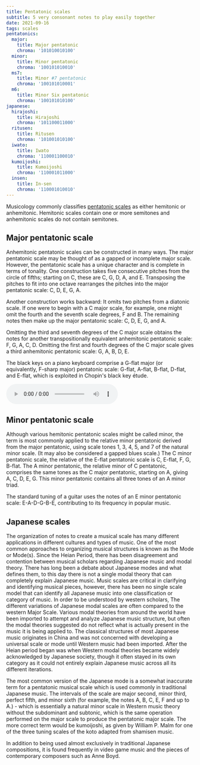 ```yaml
---
title: Pentatonic scales
subtitle: 5 very consonant notes to play easily together
date: 2021-09-16
tags: scales
pentatonics:
  major: 
    title: Major pentatonic
    chroma: '101010010100'
  minor:
    title: Minor pentatonic
    chroma: '100101010010'
  ms7:
    title: Minor #7 pentatonic
    chroma: '100101010001'
  m6:
    title: Minor Six pentatonic
    chroma: '100101010100'
japanese:
  hirajoshi:
    title: Hirajoshi
    chroma: '101100011000'
  ritusen:
    title: Ritusen
    chroma: '101001010100'
  iwato:
    title: Iwato
    chroma: '110001100010'
  kumoijoshi:
    title: Kumoijoshi
    chroma: '110001011000'
  insen:
    title: In-sen
    chroma: '110001010010'
---
```



Musicology commonly classifies [pentatonic scales](https://en.wikipedia.org/wiki/Pentatonic_scale) as either hemitonic or anhemitonic. Hemitonic scales contain one or more semitones and anhemitonic scales do not contain semitones. 

## Major pentatonic scale


Anhemitonic pentatonic scales can be constructed in many ways. The major pentatonic scale may be thought of as a gapped or incomplete major scale. However, the pentatonic scale has a unique character and is complete in terms of tonality. One construction takes five consecutive pitches from the circle of fifths; starting on C, these are C, G, D, A, and E. Transposing the pitches to fit into one octave rearranges the pitches into the major pentatonic scale: C, D, E, G, A. 

Another construction works backward: It omits two pitches from a diatonic scale. If one were to begin with a C major scale, for example, one might omit the fourth and the seventh scale degrees, F and B. The remaining notes then make up the major pentatonic scale: C, D, E, G, and A.

Omitting the third and seventh degrees of the C major scale obtains the notes for another transpositionally equivalent anhemitonic pentatonic scale: F, G, A, C, D. Omitting the first and fourth degrees of the C major scale gives a third anhemitonic pentatonic scale: G, A, B, D, E. 

The black keys on a piano keyboard comprise a G-flat major (or equivalently, F-sharp major) pentatonic scale: G-flat, A-flat, B-flat, D-flat, and E-flat, which is exploited in Chopin's black key étude. 

<audio class="mx-auto my-4" controls>
<source src="/media/audio/Frederic_Chopin_-_Opus_10_-_Twelve_Grand_Etudes_-_G_Flat_Major.mp3" type="audio/mpeg">
</audio>

## Minor pentatonic scale

Although various hemitonic pentatonic scales might be called minor, the term is most commonly applied to the relative minor pentatonic derived from the major pentatonic, using scale tones 1, 3, 4, 5, and 7 of the natural minor scale. (It may also be considered a gapped blues scale.) The C minor pentatonic scale, the relative of the E-flat pentatonic scale is C, E-flat, F, G, B-flat. The A minor pentatonic, the relative minor of C pentatonic, comprises the same tones as the C major pentatonic, starting on A, giving A, C, D, E, G. This minor pentatonic contains all three tones of an A minor triad.

The standard tuning of a guitar uses the notes of an E minor pentatonic scale: E-A-D-G-B-E, contributing to its frequency in popular music.

<chroma-collection :collection="$frontmatter.pentatonics" />


## Japanese scales

The organization of notes to create a musical scale has many different applications in different cultures and types of music. One of the most common approaches to organizing musical structures is known as the Mode or Mode(s). Since the Heian Period, there has been disagreement and contention between musical scholars regarding Japanese music and modal theory. There has long been a debate about Japanese modes and what defines them, to this day there is not a single modal theory that can completely explain Japanese music. Music scales are critical in clarifying and identifying musical pieces, however, there has been no single scale model that can identify all Japanese music into one classification or category of music. In order to be understood by western scholars, The different variations of Japanese modal scales are often compared to the western Major Scale. Various modal theories from around the world have been imported to attempt and analyze Japanese music structure, but often the modal theories suggested do not reflect what is actually present in the music it is being applied to. The classical structures of most Japanese music originates in China and was not concerned with developing a universal scale or mode until Western music had been imported. After the Heian period began was when Western modal theories became widely acknowledged by Japanese society, though it often stayed in its own category as it could not entirely explain Japanese music across all its different iterations.

The most common version of the Japanese mode is a somewhat inaccurate term for a pentatonic musical scale which is used commonly in traditional Japanese music. The intervals of the scale are major second, minor third, perfect fifth, and minor sixth (for example, the notes A, B, C, E, F and up to A.) - which is essentially a natural minor scale in Western music theory without the subdominant and subtonic, which is the same operation performed on the major scale to produce the pentatonic major scale. The more correct term would be kumoijoshi, as given by William P. Malm for one of the three tuning scales of the koto adapted from shamisen music.

In addition to being used almost exclusively in traditional Japanese compositions, it is found frequently in video game music and the pieces of contemporary composers such as Anne Boyd. 

<chroma-collection :collection="$frontmatter.japanese" />
